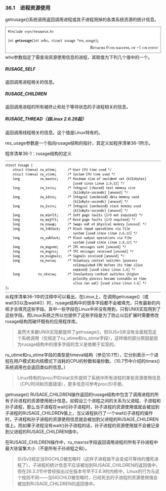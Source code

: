 ### 36.1　进程资源使用

getrusage()系统调用返回调用进程或其子进程用掉的各类系统资源的统计信息。



![939.png](../images/939.png)
who参数指定了需查询资源使用信息的进程，其取值为下列几个值中的一个。

##### RUSAGE_SELF

返回调用进程相关的信息。

##### RUSAGE_CHILDREN

返回调用进程的所有被终止和处于等待状态的子进程相关的信息。

##### RUSAGE_THREAD（自Linux 2.6.26起）

返回调用线程相关的信息。这个值是Linux特有的。

res_usage参数是一个指向rusage结构的指针，其定义如程序清单36-1所示。

程序清单36-1：rusage结构的定义



![940.png](../images/940.png)
从程序清单36-1中的注释中可以看出，在Linux上，在调用getrusage()（或wait3()以及wait4()）时，rusage结构中的很多字段都不会被填充，只有最新的内核才会填充这些字段。其中一些字段在Linux中并没有用到，只有UNIX实现用到了这些字段。而Linux系统之所以也提供了这些字段是为了防止以后扩展时需要修改rusage结构而破坏既有的应用程序库。

> 虽然大多数UNIX实现都提供了getrusage()，但SUSv3并没有全面规范这个系统调用（仅规定了ru_utime和ru_stime字段），这样做的部分原因是因为rusage结构中的很多字段的含义是依赖于实现的。

ru_utime和ru_stime字段的类型是timeval结构（参见10.1节），它分别表示一个进程在用户模式和内核模式下消耗的CPU的秒数和毫秒数。（10.7节中介绍的times()系统调用也会返回类似的信息。）

> Linux特有的/proc/PID/stat文件提供了系统中所有进程的某些资源使用信息（CPU时间和页面错误），更多信息可参考proc(5)手册。

getrusage() RUSAGE_CHILDREN操作返回的rusage结构中包含了调用进程的所有子孙进程的资源使用统计信息。如假设三个进程之间的关系为父进程、子进程和孙子进程，那么当子进程在wait()孙子进程时，孙子进程的资源使用值就会被加到子进程的RUSAGE_CHILDREN值上，当父进程执行了一个wait()子进程的操作时，子进程和孙子进程的资源使用信息就会被加到父进程的RUSAGE_CHILDREN值上。而如果子进程没有wait()孙子进程的话，孙子进程的资源使用就不会被记录到父进程的RUSAGE_CHILDREN值中。

在RUSAGE_CHILDREN操作中，ru_maxrss字段返回调用进程的所有子孙进程中最大驻留集大小（不是所有子孙进程之和）。

> SUSv3规定当SIGCHLD被忽略时（这样子进程就不会变成可等待的僵死进程了），子进程的统计信息不应该被加到RUSAGE_CHILDREN的返回值中。但在26.3.3节中曾经指出过在版本号早于2.6.9的内核中，Linux的行为与这个规则不同——当SIGCHLD被忽略时，已经死去的子进程的资源使用值会被加到RUSAGE_CHILDREN的返回值中。

